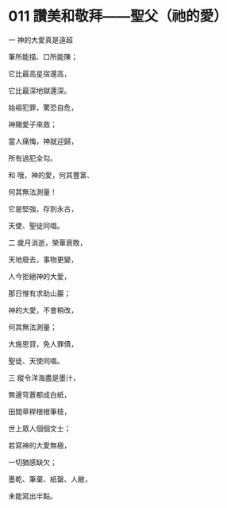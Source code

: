 # 011 讚美和敬拜——聖父（祂的愛）

一 神的大愛真是遠超

筆所能描、口所能陳；

它比最高星宿還高，

它比最深地獄還深。

始祖犯罪，驚恐自危，

神賜愛子來救；

當人痛悔，神就迎歸，

所有過犯全勾。

和 哦，神的愛，何其豐富、

何其無法測量！

它是堅強，存到永古，

天使、聖徒同唱。

二 歲月消逝，榮華衰敗，

天地廢去，事物更變，

人今拒絕神的大愛，

那日惟有求助山巖；

神的大愛，不會稍改，

何其無法測量；

大施恩貸，免人罪債，

聖徒、天使同唱。

三 縱令洋海盡是墨汁，

無邊穹蒼都成白紙，

田間草桿根根筆枝，

世上眾人個個文士；

若寫神的大愛無極，

一切猶感缺欠；

墨乾、筆棄、紙罄、人敝，

未能寫出半點。

